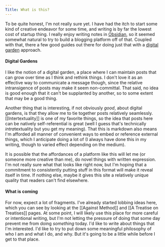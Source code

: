 ```yaml
---
Title: What is this?
---
```

To be quite honest, I'm not really sure yet. I have had the itch to start some kind of creative endeavor for some time, and writing is by far the lowest cost of startup thing. I really enjoy writing notes in [Obsidian](https://obsidian.md), so it seemed somewhat natural to try to build a blogging platform off of that. Coupled with that, there a few good guides out there for doing just that with a [digital garden](https://joelhooks.com/digital-garden/) approach. 
#### Digital Gardens
I like the notion of a digital garden, a place where I can maintain posts that can grow over time as I think and rethink things. I don't love it as an effective way to communicate a message though, since the relative intransigence of posts may make it seem non-committal. That said, no idea is good enough that it can't be supplanted by another, so to some extent that may be a good thing. 

Another thing that is interesting, if not obviously *good*, about digital gardens, is that they allow me to tie together posts relatively seamlessly. [[Intertextuality]] is one of my favorite things, so the idea that posts here can be natively self-referential is great (well I guess that's technically *intra*textuality but you get my meaning). That this is markdown also means I'm afforded all manner of convenient ways to embed or reference external things, which I anticipate doing a lot of (I always have done this in my writing, though to varied effect depending on the medium). 

It is possible that the affordances of a platform like this will let me (or someone more creative than me), do novel things with written expression. I'm not really sure what that looks like right now, but I'm hoping that a commitment to consistently putting stuff in this format will make it reveal itself in time. If nothing else, maybe it gives this site a relatively unique quality that readers can't find elsewhere. 
#### What is coming
For now, expect a lot of fragments. I've already started lobbing ideas here, which you can see by looking at the [[Against Method]] and [[A Treatise on Treatises]] pages. At some point, I will likely use this place for more careful or intentional writing, but I'm not letting the pressure of doing that some day prevent me from doing *something* today. I'd like to write about things that I'm interested. I'd like to try to put down some meaningful philosophy of who I am and what I do, and why. But it's going to be a little while before I get to that place. 
